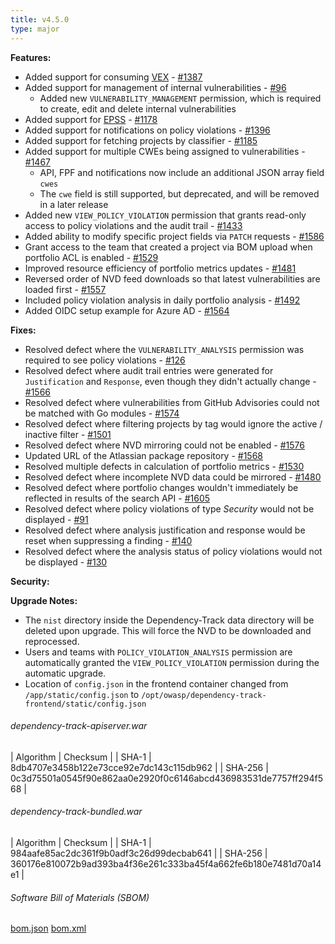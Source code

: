 ```yaml
---
title: v4.5.0
type: major
---
```


**Features:**
* Added support for consuming [VEX](https://cyclonedx.org/capabilities/vex/) - [#1387](https://github.com/DependencyTrack/dependency-track/issues/1387)
* Added support for management of internal vulnerabilities - [#96](https://github.com/DependencyTrack/dependency-track/issues/96)
  * Added new `VULNERABILITY_MANAGEMENT` permission, which is required to create, edit and delete internal vulnerabilities
* Added support for [EPSS](https://www.first.org/epss/model) - [#1178](https://github.com/DependencyTrack/dependency-track/issues/1178)
* Added support for notifications on policy violations - [#1396](https://github.com/DependencyTrack/dependency-track/issues/1396)
* Added support for fetching projects by classifier - [#1185](https://github.com/DependencyTrack/dependency-track/issues/1185)
* Added support for multiple CWEs being assigned to vulnerabilities - [#1467](https://github.com/DependencyTrack/dependency-track/issues/1467)
  * API, FPF and notifications now include an additional JSON array field `cwes`
  * The `cwe` field is still supported, but deprecated, and will be removed in a later release
* Added new `VIEW_POLICY_VIOLATION` permission that grants read-only access to policy violations and the audit trail - [#1433](https://github.com/DependencyTrack/dependency-track/issues/1433)
* Added ability to modify specific project fields via `PATCH` requests - [#1586](https://github.com/DependencyTrack/dependency-track/pull/1586)
* Grant access to the team that created a project via BOM upload when portfolio ACL is enabled - [#1529](https://github.com/DependencyTrack/dependency-track/pull/1529)
* Improved resource efficiency of portfolio metrics updates - [#1481](https://github.com/DependencyTrack/dependency-track/pull/1481)
* Reversed order of NVD feed downloads so that latest vulnerabilities are loaded first - [#1557](https://github.com/DependencyTrack/dependency-track/pull/1557)
* Included policy violation analysis in daily portfolio analysis - [#1492](https://github.com/DependencyTrack/dependency-track/pull/1492)
* Added OIDC setup example for Azure AD - [#1564](https://github.com/DependencyTrack/dependency-track/pull/1564)

**Fixes:**
* Resolved defect where the `VULNERABILITY_ANALYSIS` permission was required to see policy violations - [#126](https://github.com/DependencyTrack/frontend/issues/126)
* Resolved defect where audit trail entries were generated for `Justification` and `Response`, even though they didn't actually change - [#1566](https://github.com/DependencyTrack/dependency-track/pull/1566)
* Resolved defect where vulnerabilities from GitHub Advisories could not be matched with Go modules - [#1574](https://github.com/DependencyTrack/dependency-track/issues/1574)
* Resolved defect where filtering projects by tag would ignore the active / inactive filter - [#1501](https://github.com/DependencyTrack/dependency-track/issues/1501)
* Resolved defect where NVD mirroring could not be enabled - [#1576](https://github.com/DependencyTrack/dependency-track/issues/1576)
* Updated URL of the Atlassian package repository - [#1568](https://github.com/DependencyTrack/dependency-track/pull/1568)
* Resolved multiple defects in calculation of portfolio metrics - [#1530](https://github.com/DependencyTrack/dependency-track/pull/1530)
* Resolved defect where incomplete NVD data could be mirrored - [#1480](https://github.com/DependencyTrack/dependency-track/pull/1480)
* Resolved defect where portfolio changes wouldn't immediately be reflected in results of the search API - [#1605](https://github.com/DependencyTrack/dependency-track/issues/1605)
* Resolved defect where policy violations of type *Security* would not be displayed - [#91](https://github.com/DependencyTrack/frontend/issues/91)
* Resolved defect where analysis justification and response would be reset when suppressing a finding - [#140](https://github.com/DependencyTrack/frontend/pull/140)
* Resolved defect where the analysis status of policy violations would not be displayed - [#130](https://github.com/DependencyTrack/frontend/pull/130)

**Security:**

**Upgrade Notes:**
* The `nist` directory inside the Dependency-Track data directory will be deleted upon upgrade. This will force the NVD to be downloaded and reprocessed.
* Users and teams with `POLICY_VIOLATION_ANALYSIS` permission are automatically granted the `VIEW_POLICY_VIOLATION` permission during the automatic upgrade.
* Location of `config.json` in the frontend container changed from `/app/static/config.json` to `/opt/owasp/dependency-track-frontend/static/config.json`

###### dependency-track-apiserver.war

| Algorithm | Checksum |
| SHA-1     | 8db4707e3458b122e73cce92e7dc143c115db962 |
| SHA-256   | 0c3d75501a0545f90e862aa0e2920f0c6146abcd436983531de7757ff294f568 |

###### dependency-track-bundled.war

| Algorithm | Checksum |
| SHA-1     | 984aafe85ac2dc361f9b0adf3c26d99decbab641 |
| SHA-256   | 360176e810072b9ad393ba4f36e261c333ba45f4a662fe6b180e7481d70a14e1 |

###### Software Bill of Materials (SBOM) ######

[bom.json](https://github.com/DependencyTrack/dependency-track/releases/download/4.5.0/bom.json)
[bom.xml](https://github.com/DependencyTrack/dependency-track/releases/download/4.5.0/bom.xml)
